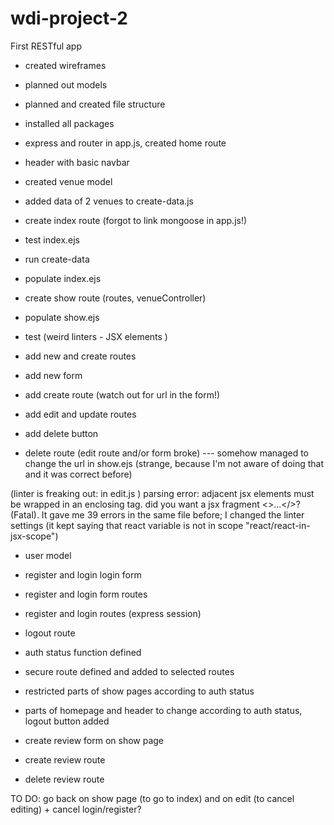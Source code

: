 # wdi-project-2
First RESTful app


- created wireframes
- planned out models
- planned and created file structure
- installed all packages

- express and router in app.js, created home route
- header with basic navbar

- created venue model
- added data of 2 venues to create-data.js

- create index route
  (forgot to link mongoose in app.js!)
- test index.ejs
- run create-data  
- populate index.ejs

- create show route (routes, venueController)
- populate show.ejs
- test
  (weird linters - JSX elements )

- add new and create routes
- add new form

- add create route
 (watch out for url in the form!)

- add edit and update routes

- add delete button
- delete route
(edit route and/or form broke) --- somehow managed to change the url in show.ejs (strange, because I'm not aware of doing that and it was correct before)

(linter is freaking out: in edit.js )
parsing error: adjacent jsx elements must be wrapped in an enclosing tag. did you want a jsx fragment <>...</>? (Fatal). It gave me 39 errors in the same file before; I changed the linter settings (it kept saying that react variable is not in scope "react/react-in-jsx-scope")

- user model
- register and login login form
- register and login form routes
- register and login routes (express session)
- logout route

- auth status function defined
- secure route defined and added to selected routes
- restricted parts of show pages according to auth status
- parts of homepage and header to change according to auth status, logout button added

- create review form on show page
- create review route
- delete review route




TO DO:
go back on show page (to go to index) and on edit (to cancel editing) + cancel login/register?
